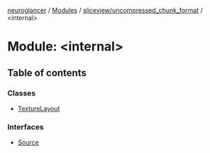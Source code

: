 [neuroglancer](../README.md) / [Modules](../modules.md) / [sliceview/uncompressed\_chunk\_format](sliceview_uncompressed_chunk_format.md) / <internal\>

# Module: <internal\>

## Table of contents

### Classes

- [TextureLayout](../classes/sliceview_uncompressed_chunk_format._internal_.TextureLayout.md)

### Interfaces

- [Source](../interfaces/sliceview_uncompressed_chunk_format._internal_.Source.md)
